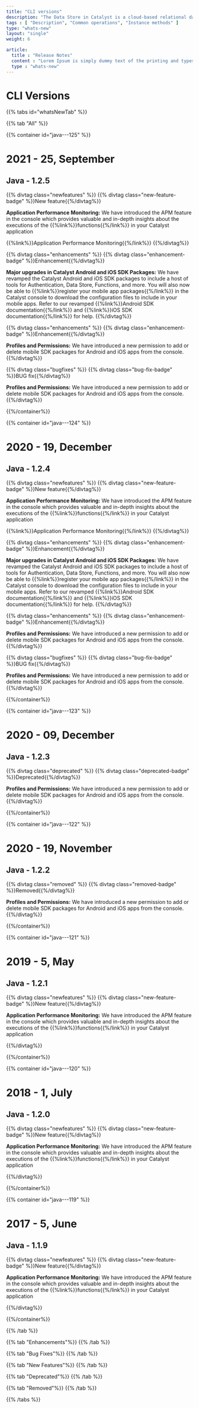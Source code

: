 ```yaml
---
title: "CLI versions"
description: "The Data Store in Catalyst is a cloud-based relational database management system which stores the persistent data of your application. This data repository includes the data from the application’s backend and the data of the application’s end users."
tags : [ "Description", "Common operations", "Instance methods" ]
type: "whats-new"
layout: "single"
weight: 6

article:
  title : "Release Notes"
  content : "Lorem Ipsum is simply dummy text of the printing and typesetting industry. <br> lorem Ipsum has been the industry’s standard dummy text"
  type : "whats-new"
---
```


# CLI Versions

{{% tabs id="whatsNewTab" %}}

{{% tab "All" %}} 

{{% container id="java---125" %}}

# 2021 - 25, September
## Java - 1.2.5

{{% divtag class="newfeatures" %}}
{{% divtag class="new-feature-badge" %}}New feature{{%/divtag%}}

**Application Performance Monitoring:** We have introduced the APM feature in the console which provides valuable and in-depth insights about the executions of the {{%link%}}functions{{%/link%}} in your Catalyst application

{{%link%}}Application Performance Monitoring{{%/link%}}
{{%/divtag%}}

{{% divtag class="enhancements" %}}
{{% divtag class="enhancement-badge" %}}Enhancement{{%/divtag%}}

**Major upgrades in Catalyst Android and iOS SDK Packages:** We have revamped the Catalyst Android and iOS SDK packages to include a host of tools for Authentication, Data Store, Functions, and more. You will also now be able to {{%link%}}register your mobile app packages{{%/link%}} in the Catalyst console to download the configuration files to include in your mobile apps. Refer to our revamped {{%link%}}Android SDK documentation{{%/link%}} and {{%link%}}iOS SDK documentation{{%/link%}} for help.
{{%/divtag%}}

{{% divtag class="enhancements" %}}
{{% divtag class="enhancement-badge" %}}Enhancement{{%/divtag%}}

**Profiles and Permissions:** We have introduced a new permission to add or delete mobile SDK packages for Android and iOS apps from the console.
{{%/divtag%}}

{{% divtag class="bugfixes" %}}
{{% divtag class="bug-fix-badge" %}}BUG fix{{%/divtag%}}

**Profiles and Permissions:** We have introduced a new permission to add or delete mobile SDK packages for Android and iOS apps from the console.
{{%/divtag%}}

{{%/container%}}

{{% container id="java---124" %}}

# 2020 - 19, December
## Java - 1.2.4

{{% divtag class="newfeatures" %}}
{{% divtag class="new-feature-badge" %}}New feature{{%/divtag%}}

**Application Performance Monitoring:** We have introduced the APM feature in the console which provides valuable and in-depth insights about the executions of the {{%link%}}functions{{%/link%}} in your Catalyst application

{{%link%}}Application Performance Monitoring{{%/link%}}
{{%/divtag%}}

{{% divtag class="enhancements" %}}
{{% divtag class="enhancement-badge" %}}Enhancement{{%/divtag%}}

**Major upgrades in Catalyst Android and iOS SDK Packages:** We have revamped the Catalyst Android and iOS SDK packages to include a host of tools for Authentication, Data Store, Functions, and more. You will also now be able to {{%link%}}register your mobile app packages{{%/link%}} in the Catalyst console to download the configuration files to include in your mobile apps. Refer to our revamped {{%link%}}Android SDK documentation{{%/link%}} and {{%link%}}iOS SDK documentation{{%/link%}} for help.
{{%/divtag%}}

{{% divtag class="enhancements" %}}
{{% divtag class="enhancement-badge" %}}Enhancement{{%/divtag%}}

**Profiles and Permissions:** We have introduced a new permission to add or delete mobile SDK packages for Android and iOS apps from the console.
{{%/divtag%}}

{{% divtag class="bugfixes" %}}
{{% divtag class="bug-fix-badge" %}}BUG fix{{%/divtag%}}

**Profiles and Permissions:** We have introduced a new permission to add or delete mobile SDK packages for Android and iOS apps from the console.
{{%/divtag%}}

{{%/container%}}


{{% container id="java---123" %}}

# 2020 - 09, December
## Java - 1.2.3

{{% divtag class="deprecated" %}}
{{% divtag class="deprecated-badge" %}}Deprecated{{%/divtag%}}

**Profiles and Permissions:** We have introduced a new permission to add or delete mobile SDK packages for Android and iOS apps from the console.
{{%/divtag%}}

{{%/container%}}

{{% container id="java---122" %}}

# 2020 - 19, November
## Java - 1.2.2

{{% divtag class="removed" %}}
{{% divtag class="removed-badge" %}}Removed{{%/divtag%}}

**Profiles and Permissions:** We have introduced a new permission to add or delete mobile SDK packages for Android and iOS apps from the console.
{{%/divtag%}}

{{%/container%}}

{{% container id="java---121" %}}

# 2019 - 5, May
## Java - 1.2.1

{{% divtag class="newfeatures" %}}
{{% divtag class="new-feature-badge" %}}New feature{{%/divtag%}}

**Application Performance Monitoring:** We have introduced the APM feature in the console which provides valuable and in-depth insights about the executions of the {{%link%}}functions{{%/link%}} in your Catalyst application

{{%/divtag%}}

{{%/container%}}

{{% container id="java---120" %}}

# 2018 - 1, July
## Java - 1.2.0

{{% divtag class="newfeatures" %}}
{{% divtag class="new-feature-badge" %}}New feature{{%/divtag%}}

**Application Performance Monitoring:** We have introduced the APM feature in the console which provides valuable and in-depth insights about the executions of the {{%link%}}functions{{%/link%}} in your Catalyst application

{{%/divtag%}}

{{%/container%}}

{{% container id="java---119" %}}

# 2017 - 5, June
## Java - 1.1.9

{{% divtag class="newfeatures" %}}
{{% divtag class="new-feature-badge" %}}New feature{{%/divtag%}}

**Application Performance Monitoring:** We have introduced the APM feature in the console which provides valuable and in-depth insights about the executions of the {{%link%}}functions{{%/link%}} in your Catalyst application

{{%/divtag%}}

{{%/container%}}

{{% /tab %}}

{{% tab "Enhancements"%}} 
{{% /tab %}}

{{% tab "Bug Fixes"%}} 
{{% /tab %}}

{{% tab "New Features"%}} 
{{% /tab %}}

{{% tab "Deprecated"%}} 
{{% /tab %}}

{{% tab "Removed"%}} 
{{% /tab %}}

{{% /tabs %}}